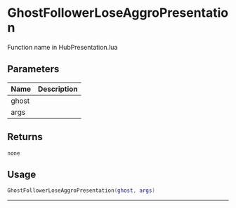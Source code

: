 # GhostFollowerLoseAggroPresentation

Function name in HubPresentation.lua

## Parameters

| Name  | Description |
| ----- | ----------- |
| ghost |             |
| args  |             |

## Returns

`none`

## Usage

```lua
GhostFollowerLoseAggroPresentation(ghost, args)
```

---
